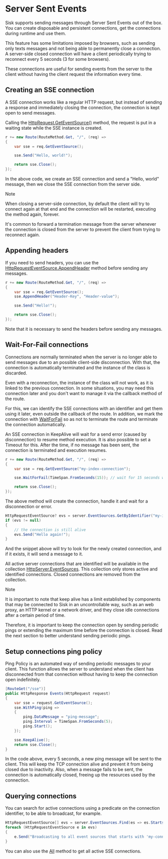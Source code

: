 # Server Sent Events

Sisk supports sending messages through Server Sent Events out of the box. You can create disposable and persistent connections, get the connections during runtime and use them.

This feature has some limitations imposed by browsers, such as sending only texts messages and not being able to permanently close a connection. A server-side closed connection will have a client periodically trying to reconnect every 5 seconds (3 for some browsers).

These connections are useful for sending events from the server to the client without having the client request the information every time.

## Creating an SSE connection

A SSE connection works like a regular HTTP request, but instead of sending a response and immediately closing the connection, the connection is kept open to send messages.

Calling the [HttpRequest.GetEventSource()](/api/Sisk.Core.Http.HttpRequest.GetEventSource) method, the request is put in a waiting state while the SSE instance is created.

```cs
r += new Route(RouteMethod.Get, "/", (req) =>
{
    var sse = req.GetEventSource();

    sse.Send("Hello, world!");

    return sse.Close();
});
```

In the above code, we create an SSE connection and send a "Hello, world" message, then we close the SSE connection from the server side.

> [!NOTE]
> When closing a server-side connection, by default the client will try to connect again at that end and the connection will be restarted, executing the method again, forever.
>
> It's common to forward a termination message from the server whenever the connection is closed from the server to prevent the client from trying to reconnect again.

## Appending headers

If you need to send headers, you can use the [HttpRequestEventSource.AppendHeader](/api/Sisk.Core.Http.Streams.HttpRequestEventSource.AppendHeader) method before sending any messages.

```cs
r += new Route(RouteMethod.Get, "/", (req) =>
{
    var sse = req.GetEventSource();
    sse.AppendHeader("Header-Key", "Header-value");

    sse.Send("Hello!");

    return sse.Close();
});
```

Note that it is necessary to send the headers before sending any messages.

## Wait-For-Fail connections

Connections are normally terminated when the server is no longer able to send messages due to an possible client-side disconnection. With that, the connection is automatically terminated and the instance of the class is discarded.

Even with a reconnection, the instance of the class will not work, as it is linked to the previous connection. In some situations, you may need this connection later and you don't want to manage it via the callback method of the route.

For this, we can identify the SSE connections with an identifier and get them using it later, even outside the callback of the route. In addition, we mark the connection with [WaitForFail](/api/Sisk.Core.Http.Streams.HttpRequestEventSource.WaitForFail) so as not to terminate the route and terminate the connection automatically.

An SSE connection in KeepAlive will wait for a send error (caused by disconnection) to resume method execution. It is also possible to set a Timeout for this. After the time, if no message has been sent, the connection is terminated and execution resumes.

```cs
r += new Route(RouteMethod.Get, "/", (req) =>
{
    var sse = req.GetEventSource("my-index-connection");

    sse.WaitForFail(TimeSpan.FromSeconds(15)); // wait for 15 seconds without any message before terminating the connection

    return sse.Close();
});
```

The above method will create the connection, handle it and wait for a disconnection or error.

```cs
HttpRequestEventSource? evs = server.EventSources.GetByIdentifier("my-index-connection");
if (evs != null)
{
    // the connection is still alive
    evs.Send("Hello again!");
}
```

And the snippet above will try to look for the newly created connection, and if it exists, it will send a message to it.

All active server connections that are identified will be available in the collection [HttpServer.EventSources](/api/Sisk.Core.Http.HttpServer.EventSources). This collection only stores active and identified connections. Closed connections are removed from the collection.

> [!NOTE]
> It is important to note that keep alive has a limit established by components that may be connected to Sisk in an uncontrollable way, such as an web proxy, an HTTP kernel or a network driver, and they close idle connections after a certain period of time.
>
> Therefore, it is important to keep the connection open by sending periodic pings or extending the maximum time before the connection is closed. Read the next section to better understand sending periodic pings.

## Setup connections ping policy

Ping Policy is an automated way of sending periodic messages to your client. This function allows the server to understand when the client has disconnected from that connection without having to keep the connection open indefinitely.

```cs
[RouteGet("/sse")]
public HttpResponse Events(HttpRequest request)
{
    var sse = request.GetEventSource();
    sse.WithPing(ping =>
    {
        ping.DataMessage = "ping-message";
        ping.Interval = TimeSpan.FromSeconds(5);
        ping.Start();
    });

    sse.KeepAlive();
    return sse.Close();
}
```

In the code above, every 5 seconds, a new ping message will be sent to the client. This will keep the TCP connection alive and prevent it from being closed due to inactivity. Also, when a message fails to be sent, the connection is automatically closed, freeing up the resources used by the connection.

## Querying connections

You can search for active connections using a predicate on the connection identifier, to be able to broadcast, for example.

```cs
HttpRequestEventSource[] evs = server.EventSources.Find(es => es.StartsWith("my-connection-"));
foreach (HttpRequestEventSource e in evs)
{
    e.Send("Broadcasting to all event sources that starts with 'my-connection-'");
}
```

You can also use the [All](/api/Sisk.Core.Http.Streams.HttpEventSourceCollection.All) method to get all active SSE connections.
